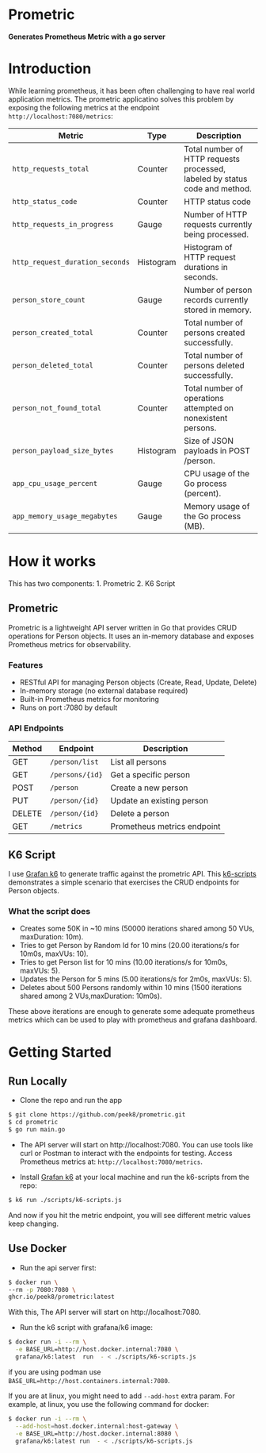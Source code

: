 # Prometric
**Generates Prometheus Metric with a go server**

# Introduction
While learning prometheus, it has been often challenging to have real world application metrics. The prometric applicatino solves this problem by exposing the following metrics at the endpoint `http://localhost:7080/metrics`:


| Metric | Type | Description |
|---|---|---|
| `http_requests_total` | Counter | Total number of HTTP requests processed, labeled by status code and method. |
| `http_status_code` | Counter | HTTP status code |
| `http_requests_in_progress` | Gauge | Number of HTTP requests currently being processed.|
| `http_request_duration_seconds` | Histogram | Histogram of HTTP request durations in seconds. |
| `person_store_count` | Gauge | Number of person records currently stored in memory. |
| `person_created_total` | Counter | Total number of persons created successfully.|
| `person_deleted_total` | Counter| Total number of persons deleted successfully.|
| `person_not_found_total` | Counter | Total number of operations attempted on nonexistent persons. |
| `person_payload_size_bytes` | Histogram | Size of JSON payloads in POST /person. |
| `app_cpu_usage_percent` | Gauge | CPU usage of the Go process (percent).|
| `app_memory_usage_megabytes` | Gauge | Memory usage of the Go process (MB). |

# How it works
This has two components: 1. Prometric 2. K6 Script

## Prometric
Prometric is a lightweight API server written in Go that provides CRUD operations for Person objects. It uses an in-memory database and exposes Prometheus metrics for observability.

### Features
- RESTful API for managing Person objects (Create, Read, Update, Delete)
- In-memory storage (no external database required)
- Built-in Prometheus metrics for monitoring
- Runs on port :7080 by default
### API Endpoints

| Method | Endpoint        | Description                 |
| ------ | --------------- | --------------------------- |
| GET    | `/person/list`      | List all persons            |
| GET    | `/persons/{id}` | Get a specific person       |
| POST   | `/person`      | Create a new person         |
| PUT    | `/person/{id}` | Update an existing person   |
| DELETE | `/person/{id}` | Delete a person             |
| GET    | `/metrics`      | Prometheus metrics endpoint |


## K6 Script
I use [Grafan k6](https://k6.io/) to generate traffic against the prometric API. This [k6-scripts](./scripts/k6-scripts.js) demonstrates a simple scenario that exercises the CRUD endpoints for Person objects.

### What the script does
- Creates some 50K in ~10 mins (50000 iterations shared among 50 VUs, maxDuration: 10m).
- Tries to get Person by Random Id for 10 mins (20.00 iterations/s for 10m0s, maxVUs: 10).
- Tries to get Person list  for 10 mins (10.00 iterations/s for 10m0s, maxVUs: 5).
- Updates the Person for 5 mins (5.00 iterations/s for 2m0s, maxVUs: 5).
- Deletes about 500 Persons randomly within 10 mins (1500 iterations shared among 2 VUs,maxDuration: 10m0s).

These above iterations are enough to generate some adequate prometheus metrics which can be used to play with prometheus and grafana dashboard.

# Getting Started

## Run Locally
- Clone the repo and run the app
```bash
$ git clone https://github.com/peek8/prometric.git
$ cd prometric
$ go run main.go
```

- The API server will start on http://localhost:7080. You can use tools like curl or Postman to interact with the endpoints for testing. Access Prometheus metrics at: `http://localhost:7080/metrics`.

- Install [Grafan k6](https://k6.io/) at your local machine and run the k6-scripts from the repo:

```bash
$ k6 run ./scripts/k6-scripts.js
```
And now if you hit the metric endpoint, you will see different metric values keep changing.

## Use Docker
- Run the api server first:
```bash
$ docker run \
--rm -p 7080:7080 \
ghcr.io/peek8/prometric:latest
```
With this, The API server will start on http://localhost:7080.

- Run the k6 script with grafana/k6 image:

```bash
$ docker run -i --rm \
  -e BASE_URL=http://host.docker.internal:7080 \
  grafana/k6:latest  run  - < ./scripts/k6-scripts.js
```

if you are using podman use `BASE_URL=http://host.containers.internal:7080`. 

If you are at linux, you might need to add `--add-host` extra param. For example, at linux, you use the following command for docker: 
```bash
$ docker run -i --rm \
  --add-host=host.docker.internal:host-gateway \
  -e BASE_URL=http://host.docker.internal:8080 \
  grafana/k6:latest run  - < ./scripts/k6-scripts.js 
```

